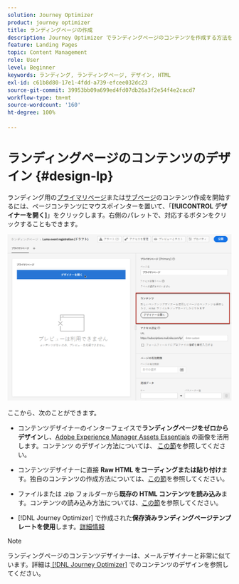 ```yaml
---
solution: Journey Optimizer
product: journey optimizer
title: ランディングページの作成
description: Journey Optimizer でランディングページのコンテンツを作成する方法を説明します。
feature: Landing Pages
topic: Content Management
role: User
level: Beginner
keywords: ランディング, ランディングページ, デザイン, HTML
exl-id: c61b8d80-17e1-4fdd-a739-efcee032dc23
source-git-commit: 39953bb09a699ed4fd07db26a3f2e54f4e2cacd7
workflow-type: tm+mt
source-wordcount: '160'
ht-degree: 100%

---
```


# ランディングページのコンテンツのデザイン {#design-lp}

ランディング用の[プライマリページ](create-lp.md#configure-primary-page)または[サブページ](create-lp.md#configure-subpages)のコンテンツ作成を開始するには、ページコンテンツにマウスポインターを置いて、「**[!UICONTROL デザイナーを開く]**」をクリックします。右側のパレットで、対応するボタンをクリックすることもできます。

![](assets/lp_open-designer.png)

ここから、次のことができます。

* コンテンツデザイナーのインターフェイスで&#x200B;**ランディングページをゼロからデザイン**&#x200B;し、[Adobe Experience Manager Assets Essentials](../content-management/assets-essentials.md) の画像を活用します。コンテンツ<!--or use built-in templates--> のデザイン方法については、 [この節](../email/content-from-scratch.md)を参照してください。

* コンテンツデザイナーに直接 **Raw HTML をコーディングまたは貼り付け**&#x200B;ます。独自のコンテンツの作成方法については、[この節](../email/code-content.md)を参照してください。

* ファイルまたは .zip フォルダーから&#x200B;**既存の HTML コンテンツを読み込み**&#x200B;ます。コンテンツの読み込み方法については、[この節](../email/existing-content.md)を参照してください。

* [!DNL Journey Optimizer] で作成された&#x200B;**保存済みランディングページテンプレートを使用**&#x200B;します。[詳細情報](lp-templates.md)

>[!NOTE]
>
>ランディングページのコンテンツデザイナーは、メールデザイナーと非常に似ています。詳細は[ [!DNL Journey Optimizer]](../email/get-started-email-design.md) でのコンテンツのデザインを参照してください。
